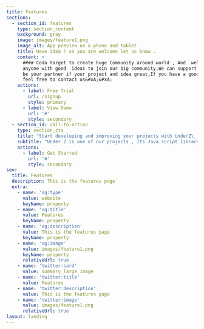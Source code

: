 ```yaml
---
title: Features
sections:
  - section_id: features
    type: section_content
    background: gray
    image: images/feature1.png
    image_alt: App preview on a phone and tablet
    title: Have idea ? so you are welcome let us know .
    content: >
      #### Coda target to create huge Community around world , And  welcome  
      anyone with good  ideas to join our big community,We can support you and
      be your partner if your project and idea great,If you have a good idea
      feel free to contact us&#xA;&#xA;
    actions:
      - label: Free Trial
        url: /signup
        style: primary
      - label: View Demo
        url: '#'
        style: secondary
  - section_id: call-to-action
    type: section_cta
    title: "Start developing and improving your projects with UnderZ\_ :)"
    subtitle: "Under Z is one of our projects , Its Java script library can make you\_improve and upgrade your projects,\_Don't forget to follow the instructions."
    actions:
      - label: Get Started
        url: '#'
        style: secondary
seo:
  title: Features
  description: This is the features page
  extra:
    - name: 'og:type'
      value: website
      keyName: property
    - name: 'og:title'
      value: Features
      keyName: property
    - name: 'og:description'
      value: This is the features page
      keyName: property
    - name: 'og:image'
      value: images/feature1.png
      keyName: property
      relativeUrl: true
    - name: 'twitter:card'
      value: summary_large_image
    - name: 'twitter:title'
      value: Features
    - name: 'twitter:description'
      value: This is the features page
    - name: 'twitter:image'
      value: images/feature1.png
      relativeUrl: true
layout: landing
---
```

